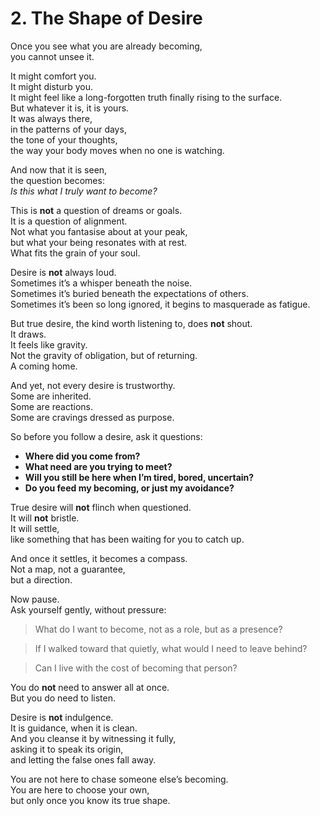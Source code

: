 # 2. The Shape of Desire

Once you see what you are already becoming,  
you cannot unsee it.

It might comfort you.  
It might disturb you.  
It might feel like a long-forgotten truth finally rising to the surface.  
But whatever it is, it is yours.  
It was always there,  
in the patterns of your days,  
the tone of your thoughts,  
the way your body moves when no one is watching.

And now that it is seen,  
the question becomes:  
*Is this what I truly want to become?*

This is **not** a question of dreams or goals.  
It is a question of alignment.  
Not what you fantasise about at your peak,  
but what your being resonates with at rest.  
What fits the grain of your soul.

Desire is **not** always loud.  
Sometimes it’s a whisper beneath the noise.  
Sometimes it’s buried beneath the expectations of others.  
Sometimes it’s been so long ignored, it begins to masquerade as fatigue.

But true desire, the kind worth listening to, does **not** shout.  
It draws.  
It feels like gravity.  
Not the gravity of obligation, but of returning.  
A coming home.

And yet, not every desire is trustworthy.  
Some are inherited.  
Some are reactions.  
Some are cravings dressed as purpose.

So before you follow a desire, ask it questions:

- **Where did you come from?**  
- **What need are you trying to meet?**  
- **Will you still be here when I’m tired, bored, uncertain?**  
- **Do you feed my becoming, or just my avoidance?**

True desire will **not** flinch when questioned.  
It will **not** bristle.  
It will settle,  
like something that has been waiting for you to catch up.

And once it settles, it becomes a compass.  
Not a map, not a guarantee,  
but a direction.

Now pause.  
Ask yourself gently, without pressure:

> What do I want to become, not as a role, but as a presence?

> If I walked toward that quietly, what would I need to leave behind?

> Can I live with the cost of becoming that person?

You do **not** need to answer all at once.  
But you do need to listen.

Desire is **not** indulgence.  
It is guidance, when it is clean.  
And you cleanse it by witnessing it fully,  
asking it to speak its origin,  
and letting the false ones fall away.

You are not here to chase someone else’s becoming.  
You are here to choose your own,  
but only once you know its true shape.  
